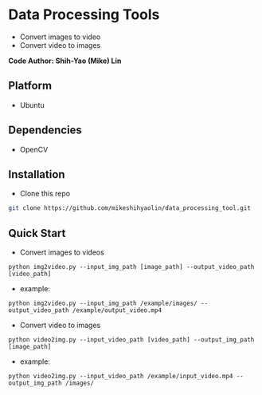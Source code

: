 # Data Processing Tools

+ Convert images to video
+ Convert video to images

**Code Author: Shih-Yao (Mike) Lin**


## Platform
+ Ubuntu 

## Dependencies
+ OpenCV 

## Installation

* Clone this repo

```bash
git clone https://github.com/mikeshihyaolin/data_processing_tool.git
```

## Quick Start
+ Convert images to videos
```
python img2video.py --input_img_path [image_path] --output_video_path [video_path]
```
+ example:
```
python img2video.py --input_img_path /example/images/ --output_video_path /example/output_video.mp4
```


+ Convert video to images
```
python video2img.py --input_video_path [video_path] --output_img_path [image_path]  
```
+ example:
```
python video2img.py --input_video_path /example/input_video.mp4 --output_img_path /images/ 
```